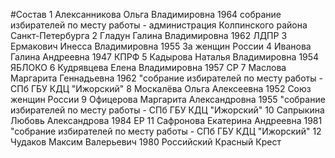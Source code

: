 #Состав
1 Алексанникова Ольга Владимировна 1964 собрание избирателей по месту работы - администрация Колпинского района Санкт-Петербурга
2 Гладун Галина Владимировна 1962 ЛДПР
3 Ермакович Инесса Владимировна 1955 За женщин России
4 Иванова Галина Андреевна 1947 КПРФ
5 Кадырова Наталья Владимировна 1954 ЯБЛОКО
6 Кудрявцева Елена Владимировна 1957 СР
7 Маслова Маргарита Геннадьевна 1962 \"собрание избирателей по месту работы - СПб ГБУ КДЦ \"Ижорский\"
8 Москалёва Ольга Алексеевна 1952 Союз женщин России
9 Офицерова Маргарита Александровна 1955 \"собрание избирателей по месту работы - СПб ГБУ КДЦ \"Ижорский\"
10 Сапрыкина Любовь Александрова 1984 ЕР
11 Сафронова Екатерина Андреевна 1981 \"собрание избирателей по месту работы - СПб ГБУ КДЦ \"Ижорский\"
12 Чудаков Максим Валерьевич 1980 Российский Красный Крест
